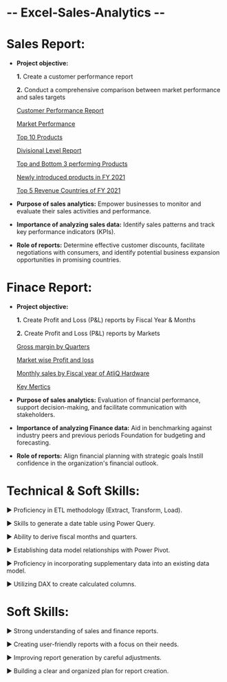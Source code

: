 # -- Excel-Sales-Analytics --

# Sales Report:

- **Project objective:**
  
  **1.** Create a customer performance report
  
  **2.** Conduct a comprehensive comparison between market performance and sales targets

  [Customer Performance Report](https://github.com/Teja-Reddy-kotha/Excel-Sales-Analytics/blob/main/Customer%20Performance%20Report.pdf)

  [Market Performance](https://github.com/Teja-Reddy-kotha/Excel-Sales-Analytics/blob/main/Market%20Performance%20vs%20Target.pdf)

  [Top 10 Products](https://github.com/Teja-Reddy-kotha/Excel-Sales-Analytics/blob/main/Top%2010%20Products.pdf)

  [Divisional Level Report](https://github.com/Teja-Reddy-kotha/Excel-Sales-Analytics/blob/main/Divisional%20Level%20Report.pdf)

  [Top and Bottom 3 performing Products](https://github.com/Teja-Reddy-kotha/Excel-Sales-Analytics/blob/main/Top%20-%20Bottom%205%20Products.pdf)

  [Newly introduced products in FY 2021](https://github.com/Teja-Reddy-kotha/Excel-Sales-Analytics/blob/main/Top%20-%20Bottom%205%20Products.pdf)

  [Top 5 Revenue Countries of FY 2021](https://github.com/Teja-Reddy-kotha/Excel-Sales-Analytics/blob/main/Top%205%20Countries.pdf)
  
- **Purpose of sales analytics:** Empower businesses to monitor and evaluate their sales activities and performance.
- **Importance of analyzing sales data:** Identify sales patterns and track key performance indicators (KPIs).
- **Role of reports:** Determine effective customer discounts, facilitate negotiations with consumers, and identify potential business expansion opportunities in promising countries.

# Finace Report:

- **Project objective:**

  **1.** Create Profit and Loss (P&L) reports by Fiscal Year & Months
  
  **2.** Create Profit and Loss (P&L) reports by Markets
  
  [Gross margin by Quarters](https://github.com/Teja-Reddy-kotha/Excel-Sales-Analytics/blob/main/GM%20by%20Quarters.pdf)

  [Market wise Profit and loss](https://github.com/Teja-Reddy-kotha/Excel-Sales-Analytics/blob/main/GM%20by%20Quarters.pdf)

  [Monthly sales by Fiscal year of AtliQ Hardware](https://github.com/Teja-Reddy-kotha/Excel-Sales-Analytics/blob/main/P%20%26%20L%20Months.pdf)

  [Key Mertics](https://github.com/Teja-Reddy-kotha/Excel-Sales-Analytics/blob/main/P%20%26%20L%20Year.pdf)
  
- **Purpose of sales analytics:** Evaluation of financial performance, support decision-making, and facilitate communication with stakeholders.
- **Importance of analyzing Finance data:** Aid in benchmarking against industry peers and previous periods Foundation for budgeting and forecasting.
- **Role of reports:** Align financial planning with strategic goals Instill confidence in the organization's financial outlook.

# Technical & Soft Skills:
   ▶ Proficiency in ETL methodology (Extract, Transform, Load).
   
   ▶ Skills to generate a date table using Power Query.
   
   ▶ Ability to derive fiscal months and quarters.
   
   ▶ Establishing data model relationships with Power Pivot.
   
   ▶ Proficiency in incorporating supplementary data into an existing data model.
   
   ▶ Utilizing DAX to create calculated columns.

# Soft Skills:
   ▶ Strong understanding of sales and finance reports.
   
   ▶ Creating user-friendly reports with a focus on their needs.
   
   ▶ Improving report generation by careful adjustments.
   
   ▶ Building a clear and organized plan for report creation.
